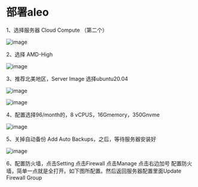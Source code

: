 # 部署aleo

1、选择服务器 Cloud Compute （第二个）

![image](https://github.com/xyyz12/mint_nft/assets/91812763/619030fe-c4e8-431e-8661-cc48c0468459)

2、选择 AMD-High

![image](https://github.com/xyyz12/mint_nft/assets/91812763/aaefa68b-8707-4cde-b81a-15ea1f44c12c)

3、推荐北美地区，Server Image 选择ubuntu20.04

![image](https://github.com/xyyz12/mint_nft/assets/91812763/1885ccf8-3a92-45f3-89b9-30619aa190ff)

![image](https://github.com/xyyz12/mint_nft/assets/91812763/1387d6fe-fc5c-4542-8c9f-5bd3f376ec48)

4、配置选择96/month的，8 vCPUS，16Gmemory，350Gnvme

![image](https://github.com/xyyz12/mint_nft/assets/91812763/76d6898b-a1aa-45f0-804a-3502d4a77a55)

5、关掉自动备份 Add Auto Backups，之后，等待服务器安装好

![image](https://github.com/xyyz12/mint_nft/assets/91812763/b2dbb60a-2698-48e0-a86a-b6f128e2a7f9)

6、配置防火墙，点击Setting 点击Firewall 点击Manage 点击右边加号 配置防火墙，简单一点就是全打开。如下图所配置。然后返回服务器配置里面Update Firewall Group


